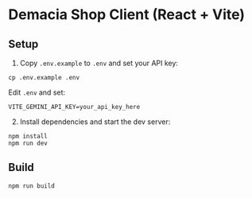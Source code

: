 # Demacia Shop Client (React + Vite)

## Setup

1. Copy `.env.example` to `.env` and set your API key:

```
cp .env.example .env
```

Edit `.env` and set:

```
VITE_GEMINI_API_KEY=your_api_key_here
```

2. Install dependencies and start the dev server:

```
npm install
npm run dev
```

## Build

```
npm run build
```
